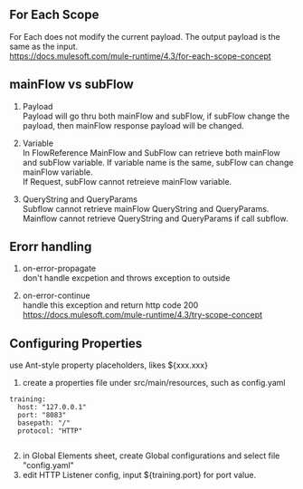 ## For Each Scope 
For Each does not modify the current payload. The output payload is the same as the input.  
https://docs.mulesoft.com/mule-runtime/4.3/for-each-scope-concept 

## mainFlow vs subFlow
1. Payload  
Payload will go thru both mainFlow and subFlow, if subFlow change the payload, then mainFlow response payload will be changed.   

2. Variable  
In FlowReference MainFlow and SubFlow can retrieve both mainFlow and subFlow variable. If variable name is the same, subFlow can change mainFlow variable.   
If Request, subFlow cannot retreieve mainFlow variable.   

3. QueryString and QueryParams  
Subflow cannot retrieve mainFlow QueryString and QueryParams. Mainflow cannot retrieve QueryString and QueryParams if call subflow.   

## Erorr handling
1. on-error-propagate  
don't handle excpetion and throws exception to outside   

2. on-error-continue  
handle this exception and return http code 200  
https://docs.mulesoft.com/mule-runtime/4.3/try-scope-concept  


## Configuring Properties
use Ant-style property placeholders, likes ${xxx.xxx}
1. create a properties file under src/main/resources, such as config.yaml
```
training: 
  host: "127.0.0.1"
  port: "8083"
  basepath: "/"
  protocol: "HTTP"
  
```
2. in Global Elements sheet, create Global configurations and select file "config.yaml"  
3. edit HTTP Listener config, input ${training.port} for port value.  

